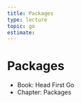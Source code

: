 ```yaml
---
title: Packages
type: lecture
topic: go
estimate:
---
```


# Packages

- Book: Head First Go
- Chapter: Packages
